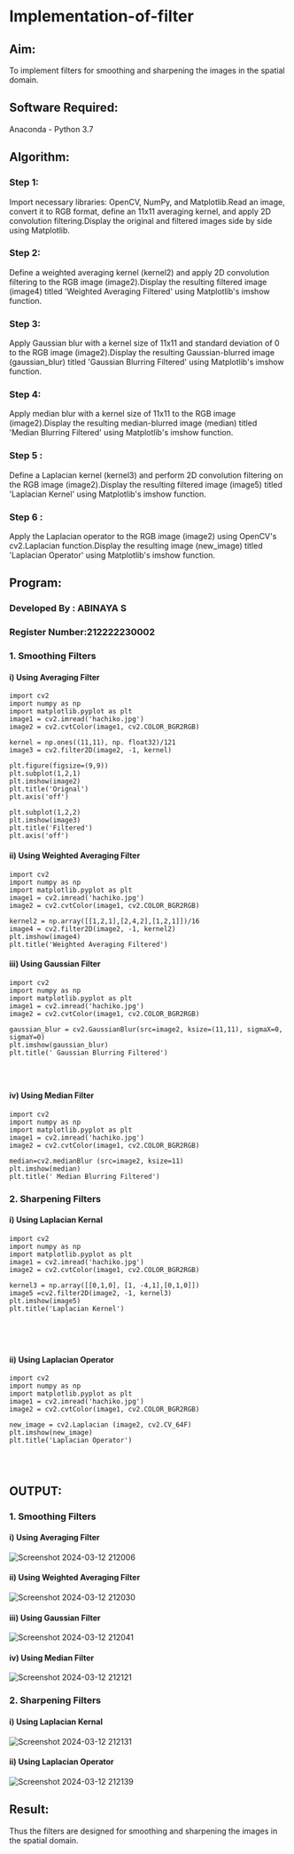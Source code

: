 # Implementation-of-filter
## Aim:
To implement filters for smoothing and sharpening the images in the spatial domain.

## Software Required:
Anaconda - Python 3.7

## Algorithm:
### Step 1:
Import necessary libraries: OpenCV, NumPy, and Matplotlib.Read an image, convert it to RGB format, define an 11x11 averaging kernel, and apply 2D convolution filtering.Display the original and filtered images side by side using Matplotlib.

### Step 2:
Define a weighted averaging kernel (kernel2) and apply 2D convolution filtering to the RGB image (image2).Display the resulting filtered image (image4) titled 'Weighted Averaging Filtered' using Matplotlib's imshow function.

### Step 3:

Apply Gaussian blur with a kernel size of 11x11 and standard deviation of 0 to the RGB image (image2).Display the resulting Gaussian-blurred image (gaussian_blur) titled 'Gaussian Blurring Filtered' using Matplotlib's imshow function.
### Step 4:
Apply median blur with a kernel size of 11x11 to the RGB image (image2).Display the resulting median-blurred image (median) titled 'Median Blurring Filtered' using Matplotlib's imshow function.

### Step 5 :
Define a Laplacian kernel (kernel3) and perform 2D convolution filtering on the RGB image (image2).Display the resulting filtered image (image5) titled 'Laplacian Kernel' using Matplotlib's imshow function.
### Step 6 :
Apply the Laplacian operator to the RGB image (image2) using OpenCV's cv2.Laplacian function.Display the resulting image (new_image) titled 'Laplacian Operator' using Matplotlib's imshow function.
## Program:
### Developed By   : ABINAYA S
### Register Number:212222230002


### 1. Smoothing Filters

#### i) Using Averaging Filter
```
import cv2
import numpy as np
import matplotlib.pyplot as plt
image1 = cv2.imread('hachiko.jpg')
image2 = cv2.cvtColor(image1, cv2.COLOR_BGR2RGB)

kernel = np.ones((11,11), np. float32)/121
image3 = cv2.filter2D(image2, -1, kernel)

plt.figure(figsize=(9,9))
plt.subplot(1,2,1)
plt.imshow(image2)
plt.title('Orignal')
plt.axis('off')

plt.subplot(1,2,2)
plt.imshow(image3)
plt.title('Filtered')
plt.axis('off')
```
#### ii) Using Weighted Averaging Filter
```
import cv2
import numpy as np
import matplotlib.pyplot as plt
image1 = cv2.imread('hachiko.jpg')
image2 = cv2.cvtColor(image1, cv2.COLOR_BGR2RGB)

kernel2 = np.array([[1,2,1],[2,4,2],[1,2,1]])/16
image4 = cv2.filter2D(image2, -1, kernel2)
plt.imshow(image4)
plt.title('Weighted Averaging Filtered')
```
#### iii) Using Gaussian Filter
```
import cv2
import numpy as np
import matplotlib.pyplot as plt
image1 = cv2.imread('hachiko.jpg')
image2 = cv2.cvtColor(image1, cv2.COLOR_BGR2RGB)

gaussian_blur = cv2.GaussianBlur(src=image2, ksize=(11,11), sigmaX=0, sigmaY=0)
plt.imshow(gaussian_blur)
plt.title(' Gaussian Blurring Filtered')




```

#### iv) Using Median Filter
```
import cv2
import numpy as np
import matplotlib.pyplot as plt
image1 = cv2.imread('hachiko.jpg')
image2 = cv2.cvtColor(image1, cv2.COLOR_BGR2RGB)

median=cv2.medianBlur (src=image2, ksize=11)
plt.imshow(median)
plt.title(' Median Blurring Filtered')
```

### 2. Sharpening Filters
#### i) Using Laplacian Kernal
```
import cv2
import numpy as np
import matplotlib.pyplot as plt
image1 = cv2.imread('hachiko.jpg')
image2 = cv2.cvtColor(image1, cv2.COLOR_BGR2RGB)

kernel3 = np.array([[0,1,0], [1, -4,1],[0,1,0]])
image5 =cv2.filter2D(image2, -1, kernel3)
plt.imshow(image5)
plt.title('Laplacian Kernel')





```
#### ii) Using Laplacian Operator
```
import cv2
import numpy as np
import matplotlib.pyplot as plt
image1 = cv2.imread('hachiko.jpg')
image2 = cv2.cvtColor(image1, cv2.COLOR_BGR2RGB)

new_image = cv2.Laplacian (image2, cv2.CV_64F)
plt.imshow(new_image)
plt.title('Laplacian Operator')




```

## OUTPUT:
### 1. Smoothing Filters

#### i) Using Averaging Filter

![Screenshot 2024-03-12 212006](https://github.com/abinayasangeetha/Implementation-of-filter/assets/119393675/68538dea-9864-48b3-93d8-4833c0ad21ec)

#### ii) Using Weighted Averaging Filter
![Screenshot 2024-03-12 212030](https://github.com/abinayasangeetha/Implementation-of-filter/assets/119393675/e779aa6d-793b-4738-a93c-fc848a9ff2a5)

#### iii) Using Gaussian Filter
![Screenshot 2024-03-12 212041](https://github.com/abinayasangeetha/Implementation-of-filter/assets/119393675/27fde807-1237-486f-a133-93c76601e949)

#### iv) Using Median Filter
![Screenshot 2024-03-12 212121](https://github.com/abinayasangeetha/Implementation-of-filter/assets/119393675/11f30c27-e463-487f-bb58-06275f42b727)


### 2. Sharpening Filters


#### i) Using Laplacian Kernal
![Screenshot 2024-03-12 212131](https://github.com/abinayasangeetha/Implementation-of-filter/assets/119393675/4c6c9884-f321-46a9-ae7c-b6a3345489f7)



#### ii) Using Laplacian Operator
![Screenshot 2024-03-12 212139](https://github.com/abinayasangeetha/Implementation-of-filter/assets/119393675/f9205698-9910-4f6d-b28f-63741f2462e2)


## Result:
Thus the filters are designed for smoothing and sharpening the images in the spatial domain.
